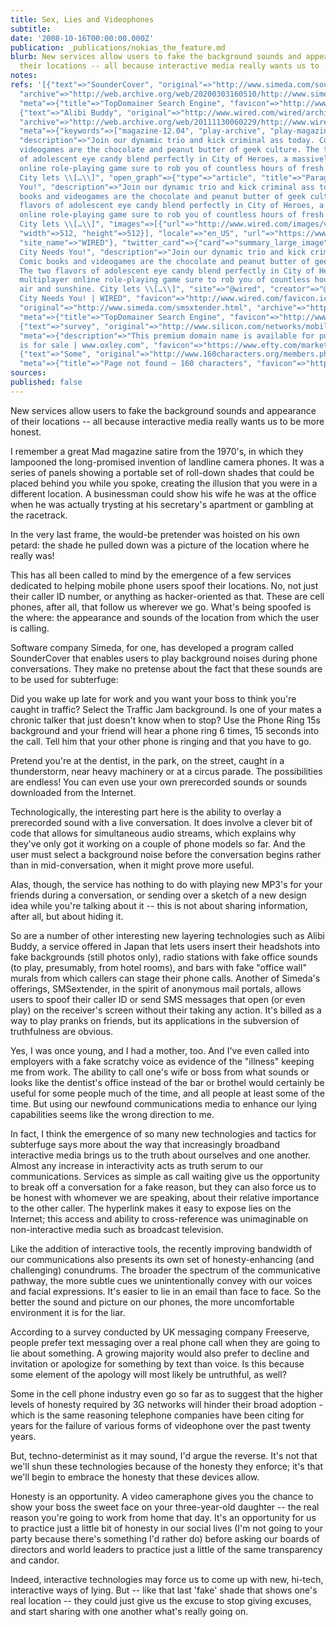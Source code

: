 ```yaml
---
title: Sex, Lies and Videophones
subtitle: 
date: '2008-10-16T00:00:00.000Z'
publication: _publications/nokias_the_feature.md
blurb: New services allow users to fake the background sounds and appearance   of
  their locations -- all because interactive media really wants us to   be more honest.
notes: 
refs: '[{"text"=>"SounderCover", "original"=>"http://www.simeda.com/soundercover.html",
  "archive"=>"http://web.archive.org/web/20200303160510/http://www.simeda.com/soundercover.html",
  "meta"=>{"title"=>"TopDomainer Search Engine", "favicon"=>"http://www.simeda.com/static/web/img/favicon.ico"}},
  {"text"=>"Alibi Buddy", "original"=>"http://www.wired.com/wired/archive/12.04/play.html?pg=6",
  "archive"=>"http://web.archive.org/web/20111130060229/http://www.wired.com/wired/archive/12.04/play.html?pg=6",
  "meta"=>{"keywords"=>["magazine-12.04", "play-archive", "play-magazine-12-04"],
  "description"=>"Join our dynamic trio and kick criminal ass today. Comic books and
  videogames are the chocolate and peanut butter of geek culture. The two flavors
  of adolescent eye candy blend perfectly in City of Heroes, a massively multiplayer
  online role-playing game sure to rob you of countless hours of fresh air and sunshine.
  City lets \\[…\\]", "open_graph"=>{"type"=>"article", "title"=>"Paragon City Needs
  You!", "description"=>"Join our dynamic trio and kick criminal ass today. Comic
  books and videogames are the chocolate and peanut butter of geek culture. The two
  flavors of adolescent eye candy blend perfectly in City of Heroes, a massively multiplayer
  online role-playing game sure to rob you of countless hours of fresh air and sunshine.
  City lets \\[…\\]", "images"=>[{"url"=>"http://www.wired.com/images/video-fallback/w-fallback-full.png",
  "width"=>512, "height"=>512}], "locale"=>"en_US", "url"=>"https://www.wired.com/2004/04/paragon-city-needs-you/",
  "site_name"=>"WIRED"}, "twitter_card"=>{"card"=>"summary_large_image", "title"=>"Paragon
  City Needs You!", "description"=>"Join our dynamic trio and kick criminal ass today.
  Comic books and videogames are the chocolate and peanut butter of geek culture.
  The two flavors of adolescent eye candy blend perfectly in City of Heroes, a massively
  multiplayer online role-playing game sure to rob you of countless hours of fresh
  air and sunshine. City lets \\[…\\]", "site"=>"@wired", "creator"=>"@wired"}, "title"=>"Paragon
  City Needs You! | WIRED", "favicon"=>"http://www.wired.com/favicon.ico"}}, {"text"=>"SMSextender",
  "original"=>"http://www.simeda.com/smsxtender.html", "archive"=>"http://web.archive.org/web/20110805132225/http://www.simeda.com:80/smsxtender.html",
  "meta"=>{"title"=>"TopDomainer Search Engine", "favicon"=>"http://www.simeda.com/static/web/img/favicon.ico"}},
  {"text"=>"survey", "original"=>"http://www.silicon.com/networks/mobile/0,39024665,39117896,00.htm",
  "meta"=>{"description"=>"This premium domain name is available for purchase!", "title"=>"silicon.com
  is for sale | www.oxley.com", "favicon"=>"https://www.efty.com/market/uploads/favicon/8e96ab2ee4d5c6107e4ef52955c9b51d.png"}},
  {"text"=>"Some", "original"=>"http://www.160characters.org/members.php?action=info&username=Mike%20Grenville",
  "meta"=>{"title"=>"Page not found – 160 characters", "favicon"=>"http://www.160characters.org/favicon.ico"}}]'
sources: 
published: false
---
```

New services allow users to fake the background sounds and appearance of their locations -- all because interactive media really wants us to be more honest.

  
I remember a great Mad magazine satire from the 1970's, in which they lampooned the long-promised invention of landline camera phones. It was a series of panels showing a portable set of roll-down shades that could be placed behind you while you spoke, creating the illusion that you were in a different location. A businessman could show his wife he was at the office when he was actually trysting at his secretary's apartment or gambling at the racetrack.

In the very last frame, the would-be pretender was hoisted on his own petard: the shade he pulled down was a picture of the location where he really was!

This has all been called to mind by the emergence of a few services dedicated to helping mobile phone users spoof their locations. No, not just their caller ID number, or anything as hacker-oriented as that. These are cell phones, after all, that follow us wherever we go. What's being spoofed is the where: the appearance and sounds of the location from which the user is calling.

Software company Simeda, for one, has developed a program called SounderCover that enables users to play background noises during phone conversations. They make no pretense about the fact that these sounds are to be used for subterfuge:

Did you wake up late for work and you want your boss to think you're caught in traffic? Select the Traffic Jam background. Is one of your mates a chronic talker that just doesn't know when to stop? Use the Phone Ring 15s background and your friend will hear a phone ring 6 times, 15 seconds into the call. Tell him that your other phone is ringing and that you have to go.

Pretend you're at the dentist, in the park, on the street, caught in a thunderstorm, near heavy machinery or at a circus parade. The possibilities are endless! You can even use your own prerecorded sounds or sounds downloaded from the Internet.

Technologically, the interesting part here is the ability to overlay a prerecorded sound with a live conversation. It does involve a clever bit of code that allows for simultaneous audio streams, which explains why they've only got it working on a couple of phone models so far. And the user must select a background noise before the conversation begins rather than in mid-conversation, when it might prove more useful.

Alas, though, the service has nothing to do with playing new MP3's for your friends during a conversation, or sending over a sketch of a new design idea while you're talking about it -- this is not about sharing information, after all, but about hiding it.

So are a number of other interesting new layering technologies such as Alibi Buddy, a service offered in Japan that lets users insert their headshots into fake backgrounds (still photos only), radio stations with fake office sounds (to play, presumably, from hotel rooms), and bars with fake "office wall" murals from which callers can stage their phone calls. Another of Simeda's offerings, SMSextender, in the spirit of anonymous mail portals, allows users to spoof their caller ID or send SMS messages that open (or even play) on the receiver's screen without their taking any action. It's billed as a way to play pranks on friends, but its applications in the subversion of truthfulness are obvious.

Yes, I was once young, and I had a mother, too. And I've even called into employers with a fake scratchy voice as evidence of the "illness" keeping me from work. The ability to call one's wife or boss from what sounds or looks like the dentist's office instead of the bar or brothel would certainly be useful for some people much of the time, and all people at least some of the time. But using our newfound communications media to enhance our lying capabilities seems like the wrong direction to me.

In fact, I think the emergence of so many new technologies and tactics for subterfuge says more about the way that increasingly broadband interactive media brings us to the truth about ourselves and one another. Almost any increase in interactivity acts as truth serum to our communications. Services as simple as call waiting give us the opportunity to break off a conversation for a fake reason, but they can also force us to be honest with whomever we are speaking, about their relative importance to the other caller. The hyperlink makes it easy to expose lies on the Internet; this access and ability to cross-reference was unimaginable on non-interactive media such as broadcast television.

Like the addition of interactive tools, the recently improving bandwidth of our communications also presents its own set of honesty-enhancing (and challenging) conundrums. The broader the spectrum of the communicative pathway, the more subtle cues we unintentionally convey with our voices and facial expressions. It's easier to lie in an email than face to face. So the better the sound and picture on our phones, the more uncomfortable environment it is for the liar.

According to a survey conducted by UK messaging company Freeserve, people prefer text messaging over a real phone call when they are going to lie about something. A growing majority would also prefer to decline and invitation or apologize for something by text than voice. Is this because some element of the apology will most likely be untruthful, as well?

Some in the cell phone industry even go so far as to suggest that the higher levels of honesty required by 3G networks will hinder their broad adoption - which is the same reasoning telephone companies have been citing for years for the failure of various forms of videophone over the past twenty years.

But, techno-determinist as it may sound, I'd argue the reverse. It's not that we'll shun these technologies because of the honesty they enforce; it's that we'll begin to embrace the honesty that these devices allow.

Honesty is an opportunity. A video cameraphone gives you the chance to show your boss the sweet face on your three-year-old daughter -- the real reason you're going to work from home that day. It's an opportunity for us to practice just a little bit of honesty in our social lives (I'm not going to your party because there's something I'd rather do) before asking our boards of directors and world leaders to practice just a little of the same transparency and candor.

Indeed, interactive technologies may force us to come up with new, hi-tech, interactive ways of lying. But -- like that last 'fake' shade that shows one's real location -- they could just give us the excuse to stop giving excuses, and start sharing with one another what's really going on.
